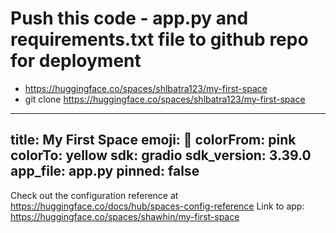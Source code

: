 # Push this code - app.py and requirements.txt file to github repo for deployment
- https://huggingface.co/spaces/shlbatra123/my-first-space
- git clone https://huggingface.co/spaces/shlbatra123/my-first-space

---
title: My First Space
emoji: 🐠
colorFrom: pink
colorTo: yellow
sdk: gradio
sdk_version: 3.39.0
app_file: app.py
pinned: false
---

Check out the configuration reference at https://huggingface.co/docs/hub/spaces-config-reference
Link to app: https://huggingface.co/spaces/shawhin/my-first-space